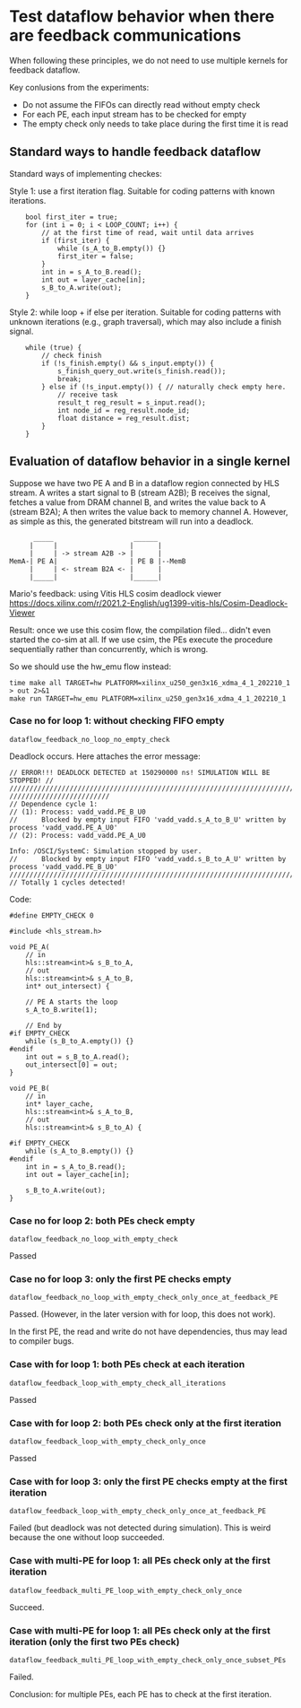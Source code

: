 # Test dataflow behavior when there are feedback communications

When following these principles, we do not need to use multiple kernels for feedback dataflow.

Key conlusions from the experiments:

* Do not assume the FIFOs can directly read without empty check
* For each PE, each input stream has to be checked for empty
* The empty check only needs to take place during the first time it is read

## Standard ways to handle feedback dataflow

Standard ways of implementing checkes:

Style 1: use a first iteration flag. Suitable for coding patterns with known iterations.

```
	bool first_iter = true;
	for (int i = 0; i < LOOP_COUNT; i++) {
		// at the first time of read, wait until data arrives
		if (first_iter) {
			while (s_A_to_B.empty()) {}
			first_iter = false;
		} 
		int in = s_A_to_B.read();
		int out = layer_cache[in];
		s_B_to_A.write(out);
	}
```

Style 2: while loop + if else per iteration. Suitable for coding patterns with unknown iterations (e.g., graph traversal), which may also include a finish signal.

```
	while (true) {
		// check finish
		if (!s_finish.empty() && s_input.empty()) {
			s_finish_query_out.write(s_finish.read());
			break;
		} else if (!s_input.empty()) { // naturally check empty here.
			// receive task
			result_t reg_result = s_input.read();
			int node_id = reg_result.node_id;
			float distance = reg_result.dist;
		}
	}
```

## Evaluation of dataflow behavior in a single kernel

Suppose we have two PE A and B in a dataflow region connected by HLS stream. A writes a start signal to B (stream A2B); B receives the signal, fetches a value from DRAM channel B, and writes the value back to A (stream B2A); A then writes the value back to memory channel A. However, as simple as this, the generated bitstream will run into a deadlock. 

```
      _____                    ______
     |     |                  |      |
     |     | -> stream A2B -> |      |
MemA-| PE A|                  | PE B |--MemB
     |     | <- stream B2A <- |      |
     |_____|                  |______|
```

Mario's feedback: using Vitis HLS cosim deadlock viewer https://docs.xilinx.com/r/2021.2-English/ug1399-vitis-hls/Cosim-Deadlock-Viewer

Result: once we use this cosim flow, the compilation filed... didn't even started the co-sim at all. If we use csim, the PEs execute the procedure sequentially rather than concurrently, which is wrong. 

So we should use the hw_emu flow instead: 

```
time make all TARGET=hw PLATFORM=xilinx_u250_gen3x16_xdma_4_1_202210_1 > out 2>&1
make run TARGET=hw_emu PLATFORM=xilinx_u250_gen3x16_xdma_4_1_202210_1
```

### Case no for loop 1: without checking FIFO empty

`dataflow_feedback_no_loop_no_empty_check`

Deadlock occurs. Here attaches the error message:

```
// ERROR!!! DEADLOCK DETECTED at 150290000 ns! SIMULATION WILL BE STOPPED! //
//////////////////////////////////////////////////////////////////////////////
/////////////////////////
// Dependence cycle 1:
// (1): Process: vadd_vadd.PE_B_U0
//      Blocked by empty input FIFO 'vadd_vadd.s_A_to_B_U' written by process 'vadd_vadd.PE_A_U0'
// (2): Process: vadd_vadd.PE_A_U0

Info: /OSCI/SystemC: Simulation stopped by user.
//      Blocked by empty input FIFO 'vadd_vadd.s_B_to_A_U' written by process 'vadd_vadd.PE_B_U0'
////////////////////////////////////////////////////////////////////////
// Totally 1 cycles detected!
```

Code:

```
#define EMPTY_CHECK 0

#include <hls_stream.h>

void PE_A(
    // in
    hls::stream<int>& s_B_to_A,
    // out
    hls::stream<int>& s_A_to_B,
    int* out_intersect) {

    // PE A starts the loop
    s_A_to_B.write(1);

    // End by 
#if EMPTY_CHECK
    while (s_B_to_A.empty()) {}
#endif
    int out = s_B_to_A.read();
    out_intersect[0] = out;
}

void PE_B(
    // in
    int* layer_cache,
    hls::stream<int>& s_A_to_B,
    // out
    hls::stream<int>& s_B_to_A) {

#if EMPTY_CHECK
    while (s_A_to_B.empty()) {}
#endif
    int in = s_A_to_B.read();
    int out = layer_cache[in];

    s_B_to_A.write(out);
}
```

### Case no for loop 2: both PEs check empty

`dataflow_feedback_no_loop_with_empty_check`

Passed

### Case no for loop 3: only the first PE checks empty

`dataflow_feedback_no_loop_with_empty_check_only_once_at_feedback_PE`

Passed. (However, in the later version with for loop, this does not work).

In the first PE, the read and write do not have dependencies, thus may lead to compiler bugs.

### Case with for loop 1: both PEs check at each iteration

`dataflow_feedback_loop_with_empty_check_all_iterations`

Passed

### Case with for loop 2: both PEs check only at the first iteration

`dataflow_feedback_loop_with_empty_check_only_once`

Passed

### Case with for loop 3: only the first PE checks empty at the first iteration

`dataflow_feedback_loop_with_empty_check_only_once_at_feedback_PE`

Failed (but deadlock was not detected during simulation). This is weird because the one without loop succeeded.

### Case with multi-PE for loop 1: all PEs check only at the first iteration

`dataflow_feedback_multi_PE_loop_with_empty_check_only_once`

Succeed. 

### Case with multi-PE for loop 1: all PEs check only at the first iteration (only the first two PEs check)

`dataflow_feedback_multi_PE_loop_with_empty_check_only_once_subset_PEs`

Failed.

Conclusion: for multiple PEs, each PE has to check at the first iteration. 